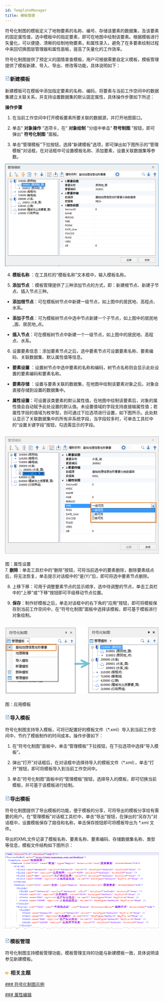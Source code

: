 ```yaml
---
id: TemplateManager
title: 模板管理  
---  
```


符号化制图的模板定义了地物要素的名称、编号、存储该要素的数据集，及该要素的固定属性值，选中模板中的指定要素，即可在地图中绘制该要素。根据模板进行矢量化，可以便捷、清晰的绘制地物要素，和属性录入，避免了在多要素绘制过程中来回切换图层管理器和属性面板，提高了矢量化的工作效率。



符号化制图提供了预定义的国情普查模板，用户可根据需要自定义模板，模板管理提供了模板新建、导入、导出、修改等功能，具体说明如下：



### ![](../../../img/read.gif)新建模板



新建模板可在模板中添加指定要素的名称、编码，将要素与当前工作空间中的数据集建立关联关系，并支持设置数据集的默认固定属性，具体操作步骤如下所述：



**操作步骤**



1. 在当前工作空间中打开模板要素所要关联的数据源，并打开地图窗口。

2. 单击“ **对象操作** ”选项卡，在“ **对象绘制** ”分组中单击“ **符号制图** ”按钮，即可弹出“ **符号化制图**
”面板。

3. 单击“管理模板”下拉按钮，选择“新建模板”选项，即可弹出如下图所示的“管理模板”对话框，在对话框中可设置模板名称、添加要素，设置关联数据集等参数。

![](img/CreatTemplateDia.png)  

4. **模板名称** ：在工具栏的“模板名称”文本框中，输入模板名称。

5. **添加节点** ：模板管理提供了三种添加节点的方式，即：新建根节点、新建子节点、插入节点三种。

* **添加根节点**：可在模板树节点中新建一级节点，如上图中的居民地、高程点、水系。

* **添加子节点**：可为模板树节点中选中节点新建一个子节点，如上图中的居民地_面、居民地_点。

* **插入节点**：可在模板树节点中新建一个一级节点，如上图中的居民地、高程点、水系。

6. 设置要素信息：添加要素节点之后，选中要素节点可设置要素名称、要素编码、关联数据集、默认属性值等信息。

* **要素设置** ：设置树节点中选中要素的名称和编码，树节点名称则会显示此处设置的要素编码和要素名称。

* **要素存储** ：设置与要素关联的数据集，在地图中绘制该要素对象之后，对象会直接存储到设置的数据集中。

* **属性设置**：可设置该类要素的默认属性值，在地图中绘制该要素后，对象的属性值会自动赋予此处设置的默认值。未设置值域的字段支持直接输属性值；若属性字段的值域为枚举型，则可通过下拉选项进行设置，如下图所示。此处默认显示了关联数据集中的所有非系统字段，当字段较多时，可单击工具栏中的“设置关键字段”按钮，勾选需显示的字段。

![](img/AttributeSetting.png)  
---  
图：属性设置  
7. **删除**：单击工具栏中的“删除”按钮，可将当前选中的要素删除，删除要素结点后，将无法恢复，单击提示对话框中的“是(Y)”后，即可将选中要素节点删除。

8. 上移下移：可用于调整要素节点的显示顺序，选中待调整的节点，单击工具栏中的“上移”或“下移”按钮即可平级移动节点位置。

9. **保存**：制作好模板之后，单击对话框中的右下角的“应用”按钮，即可将模板保存到当前工作空间中，在“符号化制图”面板中选择该模板，即可基于模板进行对象绘制。

![](img/CreatTemplate.png)  
---  
图：应用模板  

### ![](../../../img/read.gif)导入模板



符号化制图支持导入模板，可将已配置好的模板文件（*.xml）导入到当前工作空间中，节约了模板制作的时间成本。操作步骤如下：



1. 在“符号化制图”面板中，单击“管理模板”下拉按钮，在下拉选项中选择“导入模板”。

2. 弹出“打开”对话框后，在对话框中选择待导入的模板文件（*.xml），单击“打开”按钮，即可将模板导入到当前工作空间中。

3. 单击“符号化制图”面板中的“管理模板”按钮，选择导入的模板，即可切换当前模板，并可基于该模板进行绘制。



### ![](../../../img/read.gif)导出模板




符号化制图提供了导出模板的功能，便于模板的分享，可将导出的模板分享给有需要的用户。在“管理模板”对话框工具栏中，单击“导出”按钮，在弹出的“另存为”对话框中，设置模板保存了路径和名称，单击保存按钮即可将模板导出为
*.xml 文件。



导出的XML文件记录了模板名称、要素名称、要素编码、存储数据集名称、类型等信息，模板文件结构如下图所示：



![](img/TemplateXML.png)  


### ![](../../../img/read.gif)模板管理



符号化制图支持模板管理功能，模板管理支持的功能与新建模板一致，具体说明请参见新建模板。



### ![](../../../img/seealso.png) 相关主题



[### 符号化制图示例](SymbolicMappingExample.html)  

[### 属性编辑](SymbolicMappingPropertySettings.html)

